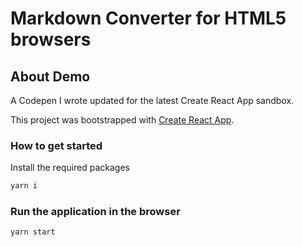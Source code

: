 # Markdown Converter for HTML5 browsers

## About Demo
A Codepen I wrote updated for the latest Create React App sandbox.

This project was bootstrapped with [Create React App](https://github.com/facebook/create-react-app).

### How to get started
Install the required packages
```sh
yarn i
```

### Run the application in the browser
```sh
yarn start
```
